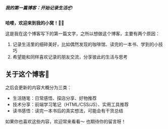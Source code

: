 ##### 我的第一篇博客：开始记录生活📦

**哈喽，欢迎来到我的小窝！👋😋**

这是我在这个博客写下的第一篇文字，之所以想做这个博客，主要有两个原因：
1. 记录生活里的细碎美好，比如偶然发现的咖啡馆、读完的一本书、学到的小技巧
2. 希望能和同样喜欢记录的朋友交流，分享彼此的生活与思考

## 关于这个博客🧸
之后会更新的内容大概分为三类：
- 生活随笔：日常感悟、探店分享、好物推荐
- 技术分享：前端学习笔记（HTML/CSS/JS）、实用工具推荐
- 读书感悟：读完一本书后的真实想法，可能会有干货总结

如果你也喜欢这些内容，欢迎常来看看～ 也期待你的留言呀！
